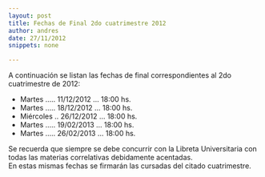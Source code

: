 ```yaml
---
layout: post
title: Fechas de Final 2do cuatrimestre 2012
author: andres
date: 27/11/2012
snippets: none

---
```

<div class="entry-content">
						<p>A continuación se listan las fechas de final correspondientes al 2do cuatrimestre de 2012:</p>
<ul>
<li> Martes ….. 11/12/2012 … 18:00 hs.</li>
<li> Martes ….. 18/12/2012 … 18:00 hs.</li>
<li> Miércoles .. 26/12/2012 … 18:00 hs.</li>
<li> Martes ….. 19/02/2013 … 18:00 hs.</li>
<li> Martes ….. 26/02/2013 … 18:00 hs.</li>
</ul>
<p>Se recuerda que siempre se debe concurrir con la Libreta Universitaria con todas las materias correlativas debidamente acentadas.<br>
En estas mismas fechas se firmarán las cursadas del citado cuatrimestre.</p>
											</div>
